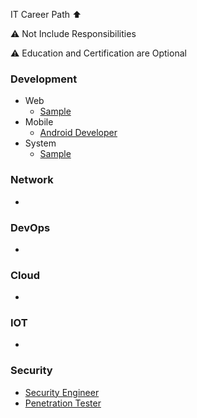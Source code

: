 IT Career Path ⬆️

⚠️ Not Include Responsibilities

⚠️ Education and Certification are Optional

### Development 
  * Web
    * [Sample](https://github.com/rezaduty/career-path/blob/master/Development/Web/)
  * Mobile
    * [Android Developer](https://github.com/rezaduty/career-path/blob/master/Development/Mobile/Android-Developer.md)
  * System
    * [Sample](https://github.com/rezaduty/career-path/blob/master/Development/System/)


### Network 
   *
   
   
### DevOps 
   * 
   
   
### Cloud 
   * 
  
  
### IOT 
   * 


### Security 
   * [Security Engineer](https://github.com/rezaduty/career-path/blob/master/Security/Security_Engineer.md)
   * [Penetration Tester](https://github.com/rezaduty/career-path/blob/master/Security/Penetration_Tester.md)

